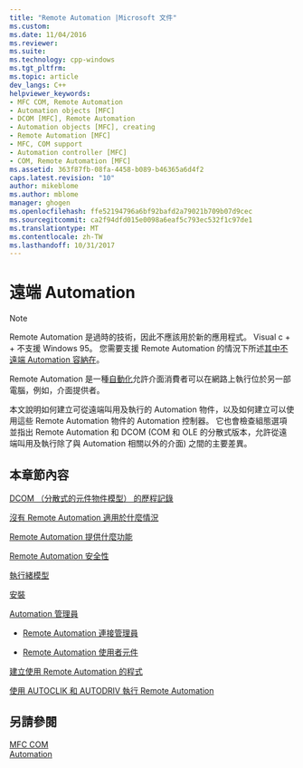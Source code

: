 ```yaml
---
title: "Remote Automation |Microsoft 文件"
ms.custom: 
ms.date: 11/04/2016
ms.reviewer: 
ms.suite: 
ms.technology: cpp-windows
ms.tgt_pltfrm: 
ms.topic: article
dev_langs: C++
helpviewer_keywords:
- MFC COM, Remote Automation
- Automation objects [MFC]
- DCOM [MFC], Remote Automation
- Automation objects [MFC], creating
- Remote Automation [MFC]
- MFC, COM support
- Automation controller [MFC]
- COM, Remote Automation [MFC]
ms.assetid: 363f87fb-08fa-4458-b089-b46365a6d4f2
caps.latest.revision: "10"
author: mikeblome
ms.author: mblome
manager: ghogen
ms.openlocfilehash: ffe52194796a6bf92bafd2a79021b709b07d9cec
ms.sourcegitcommit: ca2f94dfd015e0098a6eaf5c793ec532f1c97de1
ms.translationtype: MT
ms.contentlocale: zh-TW
ms.lasthandoff: 10/31/2017
---
```

# <a name="remote-automation"></a>遠端 Automation
> [!NOTE]
>  Remote Automation 是過時的技術，因此不應該用於新的應用程式。 Visual c + + 不支援 Windows 95。 您需要支援 Remote Automation 的情況下所述[其中不遠端 Automation 容納在](where-does-remote-automation-fit-in-q.md)。  
  
 Remote Automation 是一種[自動化](../mfc/automation.md)允許介面消費者可以在網路上執行位於另一部電腦，例如，介面提供者。  
  
 本文說明如何建立可從遠端叫用及執行的 Automation 物件，以及如何建立可以使用這些 Remote Automation 物件的 Automation 控制器。 它也會檢查組態選項並指出 Remote Automation 和 DCOM (COM 和 OLE 的分散式版本，允許從遠端叫用及執行除了與 Automation 相關以外的介面) 之間的主要差異。  
  
## <a name="in-this-section"></a>本章節內容  
 [DCOM （分散式的元件物件模型） 的歷程記錄](../mfc/history-of-dcom.md)  
  
 [沒有 Remote Automation 適用於什麼情況](where-does-remote-automation-fit-in-q.md)  
  
 [Remote Automation 提供什麼功能](what-does-remote-automation-provide-q.md)  
  
 [Remote Automation 安全性](../mfc/security-in-remote-automation.md)  
  
 [執行緒模型](../mfc/remote-automation-threading-models.md)  
  
 [安裝](../mfc/remote-automation-installation.md)  
  
 [Automation 管理員](../mfc/automation-manager-mfc.md)  
  
-   [Remote Automation 連接管理員](../mfc/remote-automation-connection-manager.md)  
  
-   [Remote Automation 使用者元件](../mfc/remote-automation-user-components.md)  
  
 [建立使用 Remote Automation 的程式](../mfc/creating-programs-that-use-remote-automation.md)  
  
 [使用 AUTOCLIK 和 AUTODRIV 執行 Remote Automation](../mfc/running-remote-automation-using-autoclik-and-autodriv.md)  
  
## <a name="see-also"></a>另請參閱  
 [MFC COM](../mfc/mfc-com.md)   
 [Automation](../mfc/automation.md)
